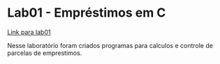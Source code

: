 # Lab01 - Empréstimos em C

[Link para lab01](https://mybinder.org/v2/gh/santanche/c2learn/7468a99ed04e09c8bf7289ce5430aa95aeb3a006?urlpath=lab%2Ftree%2Fnotebook%2Fpt%2Fc51oo%2Fs01emprestimo%2Fs01exercicios%2Femprestimo01.ipynb)

Nesse laboratório foram criados programas para calculos e controle de parcelas de emprestimos.

